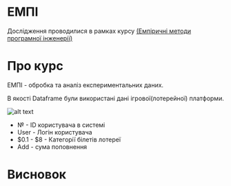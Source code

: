 # ЕМПІ
Дослідження проводилися в рамках курсу [(Емпіричні методи програмної інженерії)](https://gitlab.com/targetflow/emise)

# Про курс
ЕМПІ - обробка та аналіз експериментальних даних.

В якості Dataframe були використані дані ігрової(лотерейної) платформи. 

![alt text](https://raw.githubusercontent.com/bogature/ResearchLottery/master/all_info.jpg)


- № - ID користувача в системі
- User - Логін користувача
- $0.1 - $8 - Категорії білетів лотереї
- Add - сума поповнення


# Висновок
